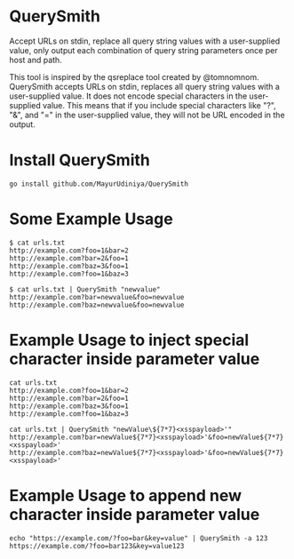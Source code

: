 # QuerySmith
Accept URLs on stdin, replace all query string values with a user-supplied value, only output each combination of query string parameters once per host and path.

This tool is inspired by the qsreplace tool created by @tomnomnom. QuerySmith accepts URLs on stdin, replaces all query string values with a user-supplied value. It does not encode special characters in the user-supplied value. This means that if you include special characters like "?", "&", and "=" in the user-supplied value, they will not be URL encoded in the output.

# Install QuerySmith
` go install github.com/MayurUdiniya/QuerySmith `

# Some Example Usage
```
$ cat urls.txt
http://example.com?foo=1&bar=2
http://example.com?bar=2&foo=1
http://example.com?baz=3&foo=1
http://example.com?foo=1&baz=3

$ cat urls.txt | QuerySmith "newvalue"
http://example.com?bar=newvalue&foo=newvalue
http://example.com?baz=newvalue&foo=newvalue

```
# Example Usage to inject special character inside parameter value
```
cat urls.txt
http://example.com?foo=1&bar=2
http://example.com?bar=2&foo=1
http://example.com?baz=3&foo=1
http://example.com?foo=1&baz=3

cat urls.txt | QuerySmith "newValue\${7*7}<xsspayload>'"
http://example.com?bar=newValue${7*7}<xsspayload>'&foo=newValue${7*7}<xsspayload>'
http://example.com?baz=newValue${7*7}<xsspayload>'&foo=newValue${7*7}<xsspayload>'
```

# Example Usage to append new character inside parameter value

```
echo "https://example.com/?foo=bar&key=value" | QuerySmith -a 123
https://example.com/?foo=bar123&key=value123
```



